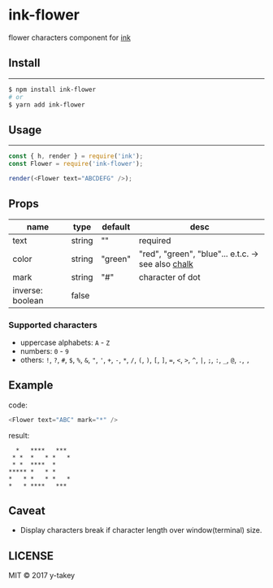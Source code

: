 # ink-flower

flower characters component for [ink](https://github.com/vadimdemedes/ink)


## Install
---

```bash
$ npm install ink-flower
# or
$ yarn add ink-flower
```

## Usage
---

```js
const { h, render } = require('ink');
const Flower = require('ink-flower');

render(<Flower text="ABCDEFG" />);
```

## Props

name | type | default | desc
---- | ---- | ---- | ----
text | string | "" | required
color | string | "green" | "red", "green", "blue"... e.t.c. -> see also [chalk](https://github.com/chalk/chalk)
mark | string | "#" | character of dot
inverse: boolean | false | 

### Supported characters

* uppercase alphabets: `A` - `Z`
* numbers: `0` - `9`
* others: `!`,  `?`, `#`, `$`,  `%`, `&`, `"`, `'`, `+`, `-`, `*`, `/`, `(`, `)`, `[`, `]`, `=`, `<`, `>`, `^`, `|`, `;`, `:`, `_`,  `@`, `.`, `,`


## Example

code:

```js
<Flower text="ABC" mark="*" />
```

result:
```
  *   ****   ***
 * *  *   * *   *
 * *  ****  *    
***** *   * *    
*   * *   * *   *
*   * ****   ***
```

## Caveat

* Display characters break if character length over window(terminal) size.

LICENSE
---

MIT © 2017 y-takey
